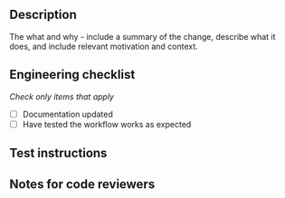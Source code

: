 ## Description

The what and why - include a summary of the change, describe what it does, and include relevant motivation and context.

## Engineering checklist
_Check only items that apply_

- [ ] Documentation updated
- [ ] Have tested the workflow works as expected

## Test instructions

<!-- *(optional)* Describe any non-standard test instructions and configuration settings. Delete this section if not applicable. -->

## Notes for code reviewers

<!-- *(optional)* Mention any relevant information for code reviewers. Delete this section if not applicable. -->